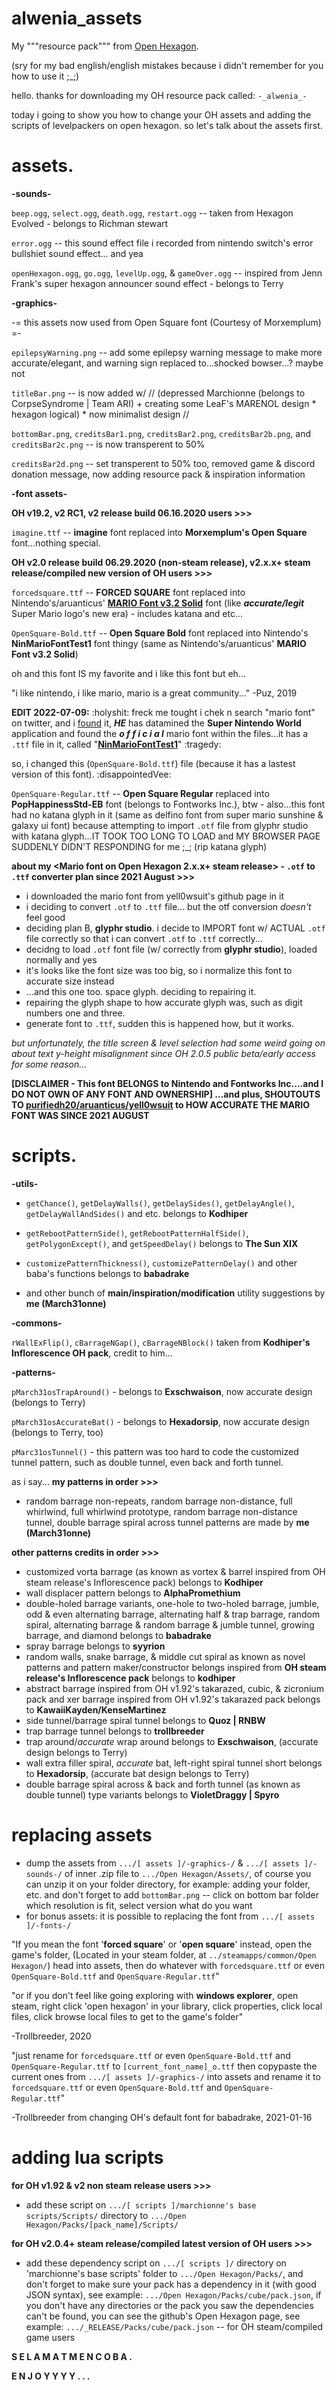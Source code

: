 # alwenia_assets
My """resource pack""" from [Open Hexagon](https://github.com/vittorioromeo/SSVOpenHexagon).


(sry for my bad english/english mistakes because i didn't remember for you how to use it ;_;)

hello.
thanks for downloading my OH resource pack called: `-_alwenia_-`

today i going to show you how to change your OH assets and adding the scripts of levelpackers on open hexagon. so let's talk about the assets first.

# assets.

**-sounds-**

`beep.ogg`, `select.ogg`, `death.ogg`, `restart.ogg` -- taken from Hexagon Evolved - belongs to Richman stewart

`error.ogg` -- this sound effect file i recorded from nintendo switch's error bullshiet sound effect... and yea

`openHexagon.ogg`, `go.ogg`, `levelUp.ogg`, & `gameOver.ogg` -- inspired from Jenn Frank's super hexagon announcer sound effect - belongs to Terry

**-graphics-**

-= this assets now used from Open Square font (Courtesy of Morxemplum) =-

`epilepsyWarning.png` -- add some epilepsy warning message to make more accurate/elegant, and warning sign replaced to...shocked bowser...? maybe not

`titleBar.png` -- is now added w/ // (depressed Marchionne (belongs to CorpseSyndrome | Team ARI) + creating some LeaF's MARENOL design * hexagon logical) * now minimalist design //

`bottomBar.png`, `creditsBar1.png`, `creditsBar2.png`, `creditsBar2b.png`, and `creditsBar2c.png` -- is now transperent to 50%

`creditsBar2d.png` -- set transperent to 50% too, removed game & discord donation message, now adding resource pack & inspiration information

**-font assets-**

**OH v19.2, v2 RC1, v2 release build 06.16.2020 users >>>**

`imagine.ttf` -- **imagine** font replaced into **Morxemplum's Open Square** font...nothing special.

**OH v2.0 release build 06.29.2020 (non-steam release), v2.x.x+ steam release/compiled new version of OH users >>>**

`forcedsquare.ttf` -- **FORCED SQUARE** font replaced into Nintendo's/aruanticus' **[MARIO Font v3.2 Solid](https://github.com/yell0wsuit/MARIOFont)** font (like ***accurate/legit*** Super Mario logo's new era) - includes katana and etc...

`OpenSquare-Bold.ttf` -- **Open Square Bold** font replaced into Nintendo's **NinMarioFontTest1** font thingy (same as Nintendo's/aruanticus' **MARIO Font v3.2 Solid**)

oh and this font IS my favorite and i like this font but eh...

"i like nintendo, i like mario, mario is a great community..." -Puz, 2019

**EDIT 2022-07-09:** :holyshit: freck me tought i chek n search "mario font" on twitter, and i [found](https://twitter.com/bluwolfblitz/status/1341193228163436544) it, ***HE*** has datamined the **Super Nintendo World** application and found the ***o f f i c i a l*** mario font within the files...it has a `.ttf` file in it, called "**[NinMarioFontTest1](https://drive.google.com/file/d/1HzYF1QeFIrS7XmuA-pT8e2TmdkTfg6FJ/view)**" :tragedy:

so, i changed this (`OpenSquare-Bold.ttf`) file (because it has a lastest version of this font). :disappointedVee:

`OpenSquare-Regular.ttf` -- **Open Square Regular** replaced into **PopHappinessStd-EB** font (belongs to Fontworks Inc.), btw - also...this font had no katana glyph in it (same as delfino font from super mario sunshine & galaxy ui font) because attempting to import `.otf` file from glyphr studio with katana glyph...IT TOOK TOO LONG TO LOAD and MY BROWSER PAGE SUDDENLY DIDN'T RESPONDING for me ;_; (rip katana glyph)

**about my <Mario font on Open Hexagon 2.x.x+ steam release> - `.otf` to `.ttf` converter plan since 2021 August >>>**
- i downloaded the mario font from yell0wsuit's github page in it
- i deciding to convert `.otf` to `.ttf` file... but the otf conversion *doesn't* feel good
- deciding plan B, **glyphr studio**. i decide to IMPORT font w/ ACTUAL `.otf` file correctly so that i can convert `.otf` to `.ttf` correctly... 
- decidng to load `.otf` font file (w/ correctly from **glyphr studio**), loaded normally and yes
- it's looks like the font size was too big, so i normalize this font to accurate size instead
- ...and this one too. space glyph. deciding to repairing it.
- repairing the glyph shape to how accurate glyph was, such as digit numbers one and three.
- generate font to `.ttf`, sudden this is happened how, but it works.

*but unfortunately, the title screen & level selection had some weird going on about text y-height misalignment since OH 2.0.5 public beta/early access for some reason...*

**[DISCLAIMER - This font BELONGS to Nintendo and Fontworks Inc....and I DO NOT OWN OF ANY FONT AND OWNERSHIP]
...and plus, SHOUTOUTS TO [purifiedh20/aruanticus/yell0wsuit](https://github.com/yell0wsuit) to HOW ACCURATE THE MARIO FONT WAS SINCE 2021 AUGUST**

# scripts.

**-utils-**

- `getChance()`, `getDelayWalls()`, `getDelaySides()`, `getDelayAngle()`, `getDelayWallAndSides()` and etc. belongs to **Kodhiper**
- `getRebootPatternSide()`, `getRebootPatternHalfSide()`, `getPolygonExcept()`, and `getSpeedDelay()` belongs to **The Sun XIX**
- `customizePatternThickness()`, `customizePatternDelay()` and other baba's functions belongs to **babadrake**

- and other bunch of **main/inspiration/modification** utility suggestions by **me (March31onne)**

**-commons-**

`rWallExFlip()`, `cBarrageNGap()`, `cBarrageNBlock()` taken from **Kodhiper's Inflorescence OH pack**, credit to him...

**-patterns-**

`pMarch31osTrapAround()` - belongs to **Exschwaison**, now accurate design (belongs to Terry)

`pMarch31osAccurateBat()` - belongs to **Hexadorsip**, now accurate design (belongs to Terry, too)

`pMarc31osTunnel()` - this pattern was too hard to code the customized tunnel pattern, such as double tunnel, even back and forth tunnel.

as i say...
**my patterns in order >>>**

- random barrage non-repeats, random barrage non-distance, full whirlwind, full whirlwind prototype, random barrage non-distance tunnel, double barrage spiral across tunnel patterns are made by **me (March31onne)**

**other patterns credits in order >>>**

- customized vorta barrage (as known as vortex & barrel inspired from OH steam release's Inflorescence pack) belongs to **Kodhiper**
- wall displacer pattern belongs to **AlphaPromethium**
- double-holed barrage variants, one-hole to two-holed barrage, jumble, odd & even alternating barrage, alternating half & trap barrage, random spiral, alternating barrage & random barrage & jumble tunnel, growing barrage, and diamond belongs to **babadrake**
- spray barrage belongs to **syyrion**
- random walls, snake barrage, & middle cut spiral as known as novel patterns and pattern maker/constructor belongs inspired from **OH steam release's Inflorescence pack** belongs to **kodhiper**
- abstract barrage inspired from OH v1.92's takarazed, cubic, & zicronium pack and xer barrage inspired from OH v1.92's takarazed pack belongs to **KawaiiKayden/KenseMartinez**
- side tunnel/barrage spiral tunnel belongs to **Quoz | RNBW**
- trap barrage tunnel belongs to **trollbreeder**
- trap around/*accurate* wrap around belongs to **Exschwaison**, (accurate design belongs to Terry)
- wall extra filler spiral, *accurate* bat, left-right spiral tunnel short belongs to **Hexadorsip**, (accurate bat design belongs to Terry)
- double barrage spiral across & back and forth tunnel (as known as double tunnel) type variants belongs to **VioletDraggy | Spyro**

# replacing assets

- dump the assets from `.../[ assets ]/-graphics-/` & `.../[ assets ]/-sounds-/` of inner .zip file to `.../Open Hexagon/Assets/`,  of course you can unzip it on your folder directory, for example: adding your folder, etc. and don't forget to add `bottomBar.png` -- click on bottom bar folder which resolution is fit, select version what do you want
- for bonus assets: it is possible to replacing the font from `.../[ assets ]/-fonts-/`

"If you mean the font '**forced square**' or '**open square**' instead, open the game's folder, (Located in your steam folder, at `../steamapps/common/Open Hexagon/`) head into assets, then do whatever with `forcedsquare.ttf` or even `OpenSquare-Bold.ttf` and `OpenSquare-Regular.ttf`"

"or if you don't feel like going exploring with **windows explorer**, open steam, right click 'open hexagon' in your library, click properties, click local files, click browse local files to get to the game's folder"

-Trollbreeder, 2020

"just rename for `forcedsquare.ttf` or even `OpenSquare-Bold.ttf` and `OpenSquare-Regular.ttf` to `[current_font_name]_o.ttf` then copypaste the current ones from `.../[ assets ]/-graphics-/` into assets and rename it to `forcedsquare.ttf` or even `OpenSquare-Bold.ttf` and `OpenSquare-Regular.ttf`"

-Trollbreeder from changing OH's default font for babadrake, 2021-01-16

# adding lua scripts

**for OH v1.92 & v2 non steam release users >>>**
- add these script on `.../[ scripts ]/marchionne's base scripts/Scripts/` directory to `.../Open Hexagon/Packs/[pack_name]/Scripts/`

**for OH v2.0.4+ steam release/compiled latest version of OH users >>>**
- add these dependency script on `.../[ scripts ]/` directory on 'marchionne's base scripts' folder to `.../Open Hexagon/Packs/`,
  and don't forget to make sure your pack has a dependency in it (with good JSON syntax), see example: `.../Open Hexagon/Packs/cube/pack.json`,
  if you don't have any directories or the pack you saw the dependencies can't be found, you can see the github's Open Hexagon page, see example: `.../_RELEASE/Packs/cube/pack.json` -- for OH steam/compiled game users

**S E L A M A T   M E N C O B A .**

**E N J O Y Y Y Y . . .**
